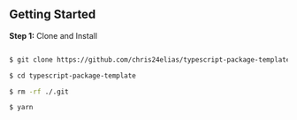 ## Getting Started

**Step 1:** Clone and Install

```sh

$ git clone https://github.com/chris24elias/typescript-package-template

$ cd typescript-package-template

$ rm -rf ./.git

$ yarn

```
